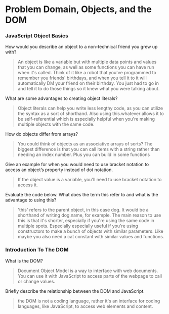 # Problem Domain, Objects, and the DOM

### JavaScript Object Basics
How would you describe an object to a non-technical friend you grew up with?

> An object is like a variable but with multiple data points and values that you can change, as well as some functions you can have run when it's called. Think of it like a robot that you've programmed to remember you friends' birthdays, and when you tell it to it will automatically DM your friend on their birthday. You just had to go in and tell it to do those things so it knew what you were talking about.

What are some advantages to creating object literals?

> Object literals can help you write less lengthy code, as you can utilize the syntax as a sort of shorthand. Also using this.whatever allows it to be self-referential which is especially helpful when you're making multiple objects with the same code.

How do objects differ from arrays?

> You could think of objects as an associative arrays of sorts? The biggest difference is that you can call items with a string rather than needing an index number. Plus you can build in some functions

Give an example for when you would need to use bracket notation to access an object’s property instead of dot notation.

> If the object value is a variable, you'll need to use bracket notation to access it.

Evaluate the code below. What does the term this refer to and what is the advantage to using this?

> 'this' refers to the parent object, in this case dog. It would be a shorthand of writing dog.name, for example. The main reason to use this is that it's shorter, especially if you're using the same code in multiple spots. Especially especially useful if you're using constructors to make a bunch of objects with similar parameters. Like maybe you also need a cat constant with similar values and functions.

### Introduction To The DOM

What is the DOM?

> Document Object Model is a way to interface with web documents. You can use it with JavaScript to access parts of the webpage to call or change values.

Briefly describe the relationship between the DOM and JavaScript.

> the DOM is not a coding language, rather it's an interface for coding languages, like JavaScript, to access web elements and content.

